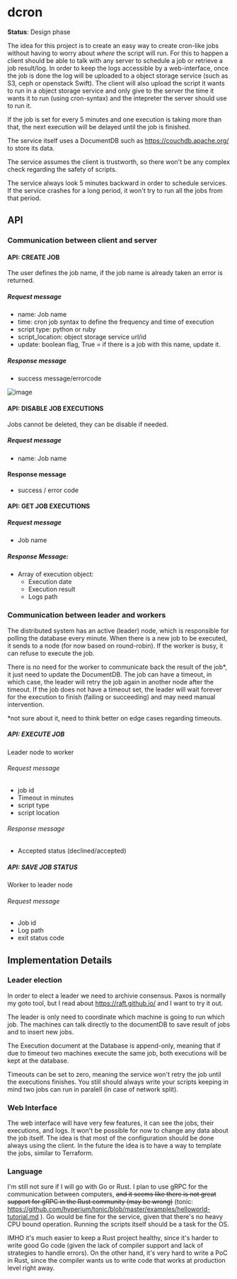 # dcron
**Status**: Design phase

The idea for this project is to create an easy way to create cron-like jobs without having to worry about *where* the script will run. For this to happen a client should be able to talk with any server to schedule a job or retrieve a job result/log. In order to keep the logs accessible by a web-interface, once the job is done 
the log will be uploaded to a object storage service (such as S3, ceph or openstack Swift). The client will also upload the script it wants to run in a object storage service and only give to the server the time it wants it to run (using cron-syntax) and the intepreter the server should use to run it.

If the job is set for every 5 minutes and one execution is taking more than that, the next execution will be delayed until the job is finished.

The service itself uses a DocumentDB such as https://couchdb.apache.org/ to store its data.

The service assumes the client is trustworth, so there won't be any complex check regarding the safety of scripts.

The service always look 5 minutes backward in order to schedule services. If the service crashes for a long period, it won't try to run all the jobs from that period.

## API

### Communication between client and server
#### API: CREATE JOB

The user defines the job name, if the job name is already taken an error is returned.

##### Request message
- name: Job name
- time: cron job syntax to define the frequency and time of execution
- script type: python or ruby
- script_location: object storage service url/id
- update: boolean flag, True = if there is a job with this name, update it.
##### Response message
- success message/errorcode

![image](https://user-images.githubusercontent.com/266034/144726107-04c863f3-28c0-402a-8e24-fd6147de3db7.png)


#### API: DISABLE JOB EXECUTIONS

Jobs cannot be deleted, they can be disable if needed.

##### Request message
- name: Job name

#### Response message
- success / error code

#### API: GET JOB EXECUTIONS
##### Request message
- Job name
##### Response Message:
- Array of execution object:
    -  Execution date
    -  Execution result
    -  Logs path

### Communication between leader and workers

The distributed system has an active (leader) node, which is responsible for polling the database every minute. When there is a new job to be executed, it sends to a node (for now based on round-robin). If the worker is busy, it can refuse to execute the job.

There is no need for the worker to communicate back the result of the job*, it just need to update the DocumentDB. The job can have a timeout, in which case, the leader will retry the job again in another node after the timeout. If the job does not have a timeout set, the leader will wait forever for the execution to finish (failing or succeeding) and may need manual intervention.

*not sure about it, need to think better on edge cases regarding timeouts.

##### API: EXECUTE JOB
Leader node to worker
###### Request message
- job id
- Timeout in minutes
- script type
- script location
###### Response message
- Accepted status (declined/accepted)


##### API: SAVE JOB STATUS
Worker to leader node
###### Request message
- Job id
- Log path
- exit status code

## Implementation Details

### Leader election

In order to elect a leader we need to archivie consensus. Paxos is normally my goto tool, but I read about https://raft.github.io/ and I want to try it out.

The leader is only need to coordinate which machine is going to run which job. The machines can talk directly to the documentDB to save result of jobs and to insert new jobs.

The Execution document at the Database is append-only, meaning that if due to timeout two machines execute the same job, both executions will be kept at the database.

Timeouts can be set to zero, meaning the service won't retry the job until the executions finishes. You still should always write your scripts keeping in mind two jobs can run in paralell (in case of network split).

### Web Interface

The web interface will have very few features, it can see the jobs, their executions, and logs. It won't be possible for now to change any data about the job itself. The idea is that most of the configuration should be done always using the client. In the future the idea is to have a way to template the jobs, similar to Terraform.


### Language

I'm still not sure if I will go with Go or Rust. I plan to use gRPC for the communication between computers, ~~and it seems like there is not great support for gRPC in the Rust community (may be wrong)~~ (tonic: https://github.com/hyperium/tonic/blob/master/examples/helloworld-tutorial.md ). Go would be fine for the service, given that there's no heavy CPU bound operation. Running the scripts itself should be a task for the OS.

IMHO it's much easier to keep a Rust project healthy, since it's harder to write good Go code (given the lack of compiler support and lack of strategies to handle errors). On the other hand, it's very hard to write a PoC in Rust, since the compiler wants us to write code that works at production level right away.



